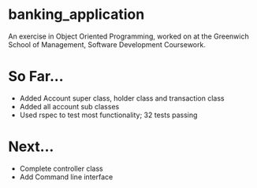# banking_application

An exercise in Object Oriented Programming, worked on at the Greenwich School of Management, Software Development Coursework.

# So Far...
* Added Account super class, holder class and transaction class
* Added all account sub classes
* Used rspec to test most functionality; 32 tests passing

# Next...
* Complete controller class
* Add Command line interface
